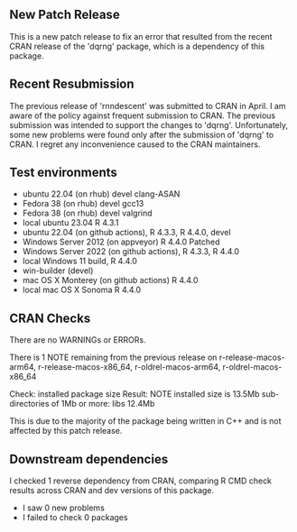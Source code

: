 ## New Patch Release

This is a new patch release to fix an error that resulted from the recent CRAN
release of the 'dqrng' package, which is a dependency of this package.

## Recent Resubmission

The previous release of 'rnndescent' was submitted to CRAN in April. I am aware
of the policy against frequent submission to CRAN. The previous submission was
intended to support the changes to 'dqrng'. Unfortunately, some new problems
were found only after the submission of 'dqrng' to CRAN. I regret any
inconvenience caused to the CRAN maintainers.

## Test environments

* ubuntu 22.04 (on rhub) devel clang-ASAN
* Fedora 38 (on rhub) devel gcc13
* Fedora 38 (on rhub) devel valgrind
* local ubuntu 23.04 R 4.3.1
* ubuntu 22.04 (on github actions), R 4.3.3, R 4.4.0, devel
* Windows Server 2012 (on appveyor) R 4.4.0 Patched
* Windows Server 2022 (on github actions), R 4.3.3, R 4.4.0
* local Windows 11 build, R 4.4.0
* win-builder (devel)
* mac OS X Monterey (on github actions) R 4.4.0
* local mac OS X Sonoma R 4.4.0

## CRAN Checks

There are no WARNINGs or ERRORs.

There is 1 NOTE remaining from the previous release on r-release-macos-arm64, 
r-release-macos-x86_64, r-oldrel-macos-arm64, r-oldrel-macos-x86_64

Check: installed package size
Result: NOTE 
    installed size is 13.5Mb
    sub-directories of 1Mb or more:
      libs  12.4Mb

This is due to the majority of the package being written in C++ and is not
affected by this patch release.

## Downstream dependencies

I checked 1 reverse dependency from CRAN, comparing R CMD check results across
CRAN and dev versions of this package.

 * I saw 0 new problems
 * I failed to check 0 packages
